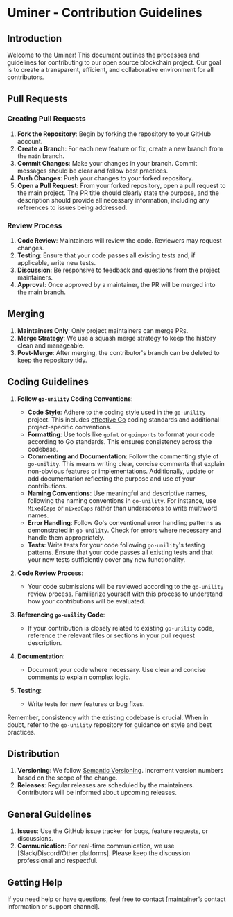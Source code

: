# Uminer - Contribution Guidelines

## Introduction

Welcome to the Uminer! This document outlines the processes and guidelines for contributing to our open source blockchain project. Our goal is to create a transparent, efficient, and collaborative environment for all contributors.

## Pull Requests

### Creating Pull Requests

1. **Fork the Repository**: Begin by forking the repository to your GitHub account.
2. **Create a Branch**: For each new feature or fix, create a new branch from the `main` branch.
3. **Commit Changes**: Make your changes in your branch. Commit messages should be clear and follow best practices.
4. **Push Changes**: Push your changes to your forked repository.
5. **Open a Pull Request**: From your forked repository, open a pull request to the main project. The PR title should clearly state the purpose, and the description should provide all necessary information, including any references to issues being addressed.

### Review Process

1. **Code Review**: Maintainers will review the code. Reviewers may request changes.
2. **Testing**: Ensure that your code passes all existing tests and, if applicable, write new tests.
3. **Discussion**: Be responsive to feedback and questions from the project maintainers.
4. **Approval**: Once approved by a maintainer, the PR will be merged into the main branch.

## Merging

1. **Maintainers Only**: Only project maintainers can merge PRs.
2. **Merge Strategy**: We use a squash merge strategy to keep the history clean and manageable.
3. **Post-Merge**: After merging, the contributor's branch can be deleted to keep the repository tidy.

## Coding Guidelines

1. **Follow `go-unility` Coding Conventions**:
   - **Code Style**: Adhere to the coding style used in the `go-unility` project. This includes [effective Go](https://golang.org/doc/effective_go) coding standards and additional project-specific conventions.
   - **Formatting**: Use tools like `gofmt` or `goimports` to format your code according to Go standards. This ensures consistency across the codebase.
   - **Commenting and Documentation**: Follow the commenting style of `go-unility`. This means writing clear, concise comments that explain non-obvious features or implementations. Additionally, update or add documentation reflecting the purpose and use of your contributions.
   - **Naming Conventions**: Use meaningful and descriptive names, following the naming conventions in `go-unility`. For instance, use `MixedCaps` or `mixedCaps` rather than underscores to write multiword names.
   - **Error Handling**: Follow Go's conventional error handling patterns as demonstrated in `go-unility`. Check for errors where necessary and handle them appropriately.
   - **Tests**: Write tests for your code following `go-unility`'s testing patterns. Ensure that your code passes all existing tests and that your new tests sufficiently cover any new functionality.

2. **Code Review Process**:
   - Your code submissions will be reviewed according to the `go-unility` review process. Familiarize yourself with this process to understand how your contributions will be evaluated.

3. **Referencing `go-unility` Code**:
   - If your contribution is closely related to existing `go-unility` code, reference the relevant files or sections in your pull request description.

4. **Documentation**: 
    - Document your code where necessary. Use clear and concise comments to explain complex logic.

5. **Testing**:
    - Write tests for new features or bug fixes.

Remember, consistency with the existing codebase is crucial. When in doubt, refer to the `go-unility` repository for guidance on style and best practices.

## Distribution

1. **Versioning**: We follow [Semantic Versioning](https://semver.org/). Increment version numbers based on the scope of the change.
2. **Releases**: Regular releases are scheduled by the maintainers. Contributors will be informed about upcoming releases.

## General Guidelines

1. **Issues**: Use the GitHub issue tracker for bugs, feature requests, or discussions.
2. **Communication**: For real-time communication, we use [Slack/Discord/Other platforms]. Please keep the discussion professional and respectful.

## Getting Help

If you need help or have questions, feel free to contact [maintainer’s contact information or support channel].
